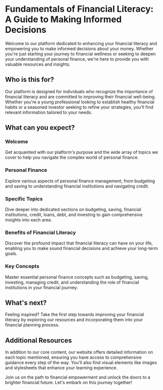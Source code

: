 # Fundamentals of Financial Literacy: A Guide to Making Informed Decisions

Welcome to our platform dedicated to enhancing your financial literacy and empowering you to make informed decisions about your money. Whether you're just starting your journey to financial wellness or seeking to deepen your understanding of personal finance, we're here to provide you with valuable resources and insights.

## Who is this for?

Our platform is designed for individuals who recognize the importance of financial literacy and are committed to improving their financial well-being. Whether you're a young professional looking to establish healthy financial habits or a seasoned investor seeking to refine your strategies, you'll find relevant information tailored to your needs.

## What can you expect?

### Welcome
Get acquainted with our platform's purpose and the wide array of topics we cover to help you navigate the complex world of personal finance.

### Personal Finance
Explore various aspects of personal finance management, from budgeting and saving to understanding financial institutions and navigating credit.

### Specific Topics
Dive deeper into dedicated sections on budgeting, saving, financial institutions, credit, loans, debt, and investing to gain comprehensive insights into each area.

### Benefits of Financial Literacy
Discover the profound impact that financial literacy can have on your life, enabling you to make sound financial decisions and achieve your long-term goals.

### Key Concepts
Master essential personal finance concepts such as budgeting, saving, investing, managing credit, and understanding the role of financial institutions in your financial journey.

## What's next?

Feeling inspired? Take the first step towards improving your financial literacy by exploring our resources and incorporating them into your financial planning process.

## Additional Resources

In addition to our core content, our website offers detailed information on each topic mentioned, ensuring you have access to comprehensive guidance every step of the way. You'll also find visual elements like images and stylesheets that enhance your learning experience.

Join us on the path to financial empowerment and unlock the doors to a brighter financial future. Let's embark on this journey together!
